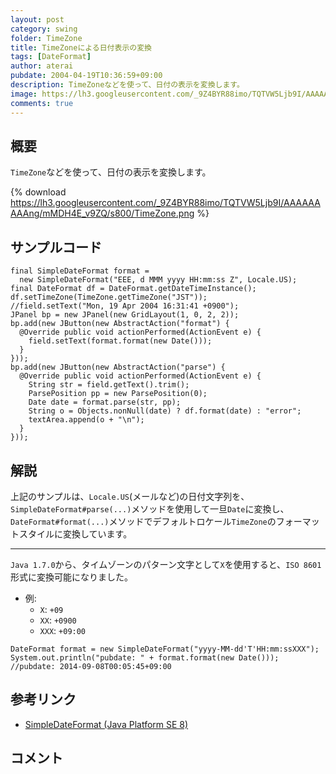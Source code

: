 ```yaml
---
layout: post
category: swing
folder: TimeZone
title: TimeZoneによる日付表示の変換
tags: [DateFormat]
author: aterai
pubdate: 2004-04-19T10:36:59+09:00
description: TimeZoneなどを使って、日付の表示を変換します。
image: https://lh3.googleusercontent.com/_9Z4BYR88imo/TQTVW5Ljb9I/AAAAAAAAAng/mMDH4E_v9ZQ/s800/TimeZone.png
comments: true
---
```

## 概要
`TimeZone`などを使って、日付の表示を変換します。

{% download https://lh3.googleusercontent.com/_9Z4BYR88imo/TQTVW5Ljb9I/AAAAAAAAAng/mMDH4E_v9ZQ/s800/TimeZone.png %}

## サンプルコード
<pre class="prettyprint"><code>final SimpleDateFormat format =
  new SimpleDateFormat("EEE, d MMM yyyy HH:mm:ss Z", Locale.US);
final DateFormat df = DateFormat.getDateTimeInstance();
df.setTimeZone(TimeZone.getTimeZone("JST"));
//field.setText("Mon, 19 Apr 2004 16:31:41 +0900");
JPanel bp = new JPanel(new GridLayout(1, 0, 2, 2));
bp.add(new JButton(new AbstractAction("format") {
  @Override public void actionPerformed(ActionEvent e) {
    field.setText(format.format(new Date()));
  }
}));
bp.add(new JButton(new AbstractAction("parse") {
  @Override public void actionPerformed(ActionEvent e) {
    String str = field.getText().trim();
    ParsePosition pp = new ParsePosition(0);
    Date date = format.parse(str, pp);
    String o = Objects.nonNull(date) ? df.format(date) : "error";
    textArea.append(o + "\n");
  }
}));
</code></pre>

## 解説
上記のサンプルは、`Locale.US`(メールなど)の日付文字列を、`SimpleDateFormat#parse(...)`メソッドを使用して一旦`Date`に変換し、`DateFormat#format(...)`メソッドでデフォルトロケール`TimeZone`のフォーマットスタイルに変換しています。

- - - -
`Java 1.7.0`から、タイムゾーンのパターン文字として`X`を使用すると、`ISO 8601`形式に変換可能になりました。

- 例:
    - `X`: `+09`
    - `XX`: `+0900`
    - `XXX`: `+09:00`

<!-- dummy comment line for breaking list -->

<pre class="prettyprint"><code>DateFormat format = new SimpleDateFormat("yyyy-MM-dd'T'HH:mm:ssXXX");
System.out.println("pubdate: " + format.format(new Date()));
//pubdate: 2014-09-08T00:05:45+09:00
</code></pre>

## 参考リンク
- [SimpleDateFormat (Java Platform SE 8)](https://docs.oracle.com/javase/jp/8/docs/api/java/text/SimpleDateFormat.html)

<!-- dummy comment line for breaking list -->

## コメント
